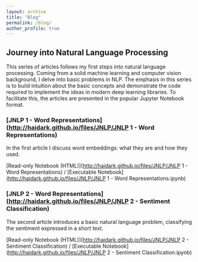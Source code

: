 ```yaml
---
layout: archive
title: "Blog"
permalink: /blog/
author_profile: true
---
```


## Journey into Natural Language Processing

This series of articles follows my first steps into natural language processing. Coming from a solid machine learning and computer vision background, I delve into basic problems in NLP. The emphasis in this series is to build intuition about the basic concepts and demonstrate the code required to implement the ideas in modern deep learning libraries. To facilitate this, the articles are presented in the popular Jupyter Notebook format.

### [JNLP 1 - Word Representations](http://haidark.github.io/files/JNLP/JNLP 1 - Word Representations)
In the first article I discuss word embeddings: what they are and how they used.

[Read-only Notebook (HTML)](http://haidark.github.io/files/JNLP/JNLP 1 - Word Representations) / [Executable Notebook](http://haidark.github.io/files/JNLP/JNLP 1 - Word Representations.ipynb)

### [JNLP 2 - Word Representations](http://haidark.github.io/files/JNLP/JNLP 2 - Sentiment Classification)
The second article introduces a basic natural language problem, classifying the sentiment expressed in a short text.

[Read-only Notebook (HTML)](http://haidark.github.io/files/JNLP/JNLP 2 - Sentiment Classification) / [Executable Notebook](http://haidark.github.io/files/JNLP/JNLP 2 - Sentiment Classification.ipynb)